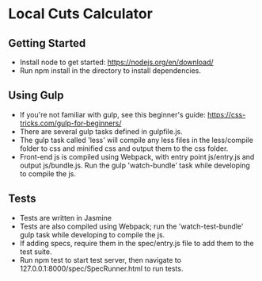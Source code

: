 # Local Cuts Calculator

## Getting Started
- Install node to get started: https://nodejs.org/en/download/
- Run npm install in the directory to install dependencies.

## Using Gulp
- If you're not familiar with gulp, see this beginner's guide: https://css-tricks.com/gulp-for-beginners/
- There are several gulp tasks defined in gulpfile.js.
- The gulp task called 'less' will compile any less files in the less/compile folder to css and minified css and output them to the css folder.
- Front-end js is compiled using Webpack, with entry point js/entry.js and output js/bundle.js. Run the gulp 'watch-bundle' task while developing to compile the js.

## Tests
- Tests are written in Jasmine
- Tests are also compiled using Webpack; run the 'watch-test-bundle' gulp task while developing to compile the js.
- If adding specs, require them in the spec/entry.js file to add them to the test suite.
- Run npm test to start test server, then navigate to 127.0.0.1:8000/spec/SpecRunner.html to run tests.